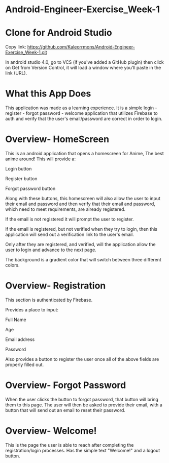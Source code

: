 # Android-Engineer-Exercise_Week-1

# Clone for Android Studio
Copy link: https://github.com/Kaleorrmons/Android-Engineer-Exercise_Week-1.git

In android studio 4.0, go to VCS (if you've added a GitHub plugin) then click on Get from Version Control, it will load a window where you'll paste in the link (URL).

# What this App Does

This application was made as a learning experience. It is a simple login - register - forgot password - welcome application that utilizes Firebase to auth and verify that the user's email/password are correct in order to login. 


# Overview- HomeScreen

This is an android application that opens a homescreen for Anime, The best anime around! This will provide a: 

Login button

Register button

Forgot password button

Along with these buttons, this homescreen will also allow the user to input their email and password and then verify that their email and password, which need to meet requirements, are already registered. 

If the email is not registered it will prompt the user to register. 

If the email is registered, but not verified when they try to login, then this application will send out a verification link to the user's email. 

Only after they are registered, and verified, will the application allow the user to login and advance to the next page. 

The background is a gradient color that will switch between three different colors. 

# Overview- Registration 

This section is authenticated by Firebase.

Provides a place to input: 

Full Name

Age

Email address

Password

Also provides a button to register the user once all of the above fields are properly filled out. 

# Overview- Forgot Password

When the user clicks the button to forgot password, that button will bring them to this page. The user will then be asked to provide their email, with a button that will send out an email to reset their password. 

# Overview- Welcome!

This is the page the user is able to reach after completing the registration/login processes. Has the simple text "Welcome!" and a logout button. 
